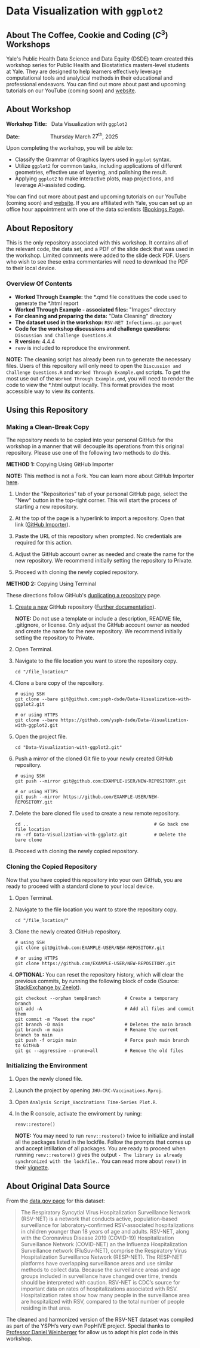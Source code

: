 # Data Visualization with `ggplot2`

## About The Coffee, Cookie and Coding $\left(C^3\right)$ Workshops

Yale's Public Health Data Science and Data Equity (DSDE) team created this workshop series for Public Health and Biostatistics masters-level students at Yale. They are designed to help learners effectively leverage computational tools and analytical methods in their educational and professional endeavors. You can find out more about past and upcoming tutorials on our YouTube (coming soon) and [website](https://ysph.yale.edu/public-health-research-and-practice/research-centers-and-initiatives/public-health-data-science-and-data-equity/events/).


## About Workshop

**Workshop Title:** &nbsp; Data Visualization with `ggplot2`

**Date:** &emsp;&emsp;&emsp;&emsp;&emsp;&nbsp; Thursday March $27^{\text{th}}$, 2025

Upon completing the workshop, you will be able to:
- Classify the Grammar of Graphics layers used in `ggplot` syntax.
- Utilize `ggplot2` for common tasks, including applications of different geometries, effective use of layering, and polishing the result.
- Applying `ggplot2` to make interactive plots, map projections, and leverage AI-assisted coding.

You can find out more about past and upcoming tutorials on our YouTube (coming soon) and [website](https://ysph.yale.edu/public-health-research-and-practice/research-centers-and-initiatives/public-health-data-science-and-data-equity/events/). If you are affiliated with Yale, you can set up an office hour appointment with one of the data scientists ([Bookings Page](https://outlook.office365.com/owa/calendar/DataScienceDataEquityOfficeHours@yale.edu/bookings/)).

## About Repository

This is the only repository associated with this workshop. It contains all of the relevant code, the data set, and a PDF of the slide deck that was used in the workshop. Limited comments were added to the slide deck PDF. Users who wish to see these extra commentaries will need to download the PDF to their local device.

### Overview Of Contents

- **Worked Through Example:** the *.qmd file constitues the code used to generate the *.html report
- **Worked Through Example - associated files:** "Images" directory
- **For cleaning and preparing the data:** "Data Cleaning" directory
- **The dataset used in the workshop:** `RSV-NET Infections.gz.parquet`
- **Code for the workshop discussions and challenge questions:** `Discussion and Challenge Questions.R`
- **R version:** 4.4.4
- ``renv`` is included to reproduce the environment.

**NOTE:** The cleaning script has already been run to generate the necessary files. Users of this repository will only need to open the `Discussion and Challenge Questions.R` and `Worked Through Example.qmd` scripts. To get the most use out of the `Worked Through Example.qmd`, you will need to render the code to view the *.html output locally. This format provides the most accessible way to view its contents.

## Using this Repository

### Making a Clean-Break Copy

The repository needs to be copied into your personal GitHub for the workshop in a manner that will decouple its operations from this original repository. Please use one of the following two methods to do this.

**METHOD 1:** Copying Using GitHub Importer

**NOTE:** This method is not a Fork. You can learn more about GitHub Importer [here](https://docs.github.com/en/migrations/importing-source-code/using-github-importer/importing-a-repository-with-github-importer).

1. Under the "Repositories" tab of your personal GitHub page, select the "New" button in the top-right corner. This will start the process of starting a new repository.

2. At the top of the page is a hyperlink to import a repository. Open that link ([GitHub Importer](https://github.com/new/import)).

3. Paste the URL of this repository when prompted. No credentials are required for this action.

4. Adjust the GitHub account owner as needed and create the name for the new repository. We recommend initially setting the repository to Private.

5. Proceed with cloning the newly copied repository.

**METHOD 2:** Copying Using Terminal

These directions follow GitHub's [duplicating a repository](https://docs.github.com/en/repositories/creating-and-managing-repositories/duplicating-a-repository) page.

1. [Create a new](https://github.com/new) GitHub repository ([Further documentation](https://docs.github.com/en/repositories/creating-and-managing-repositories/creating-a-new-repository)).
   
   **NOTE:** Do not use a template or include a description, README file, .gitignore, or license. Only adjust the GitHub account owner as needed and create the name for the new repository. We recommend initially setting the repository to Private.
   
2. Open Terminal.

3. Navigate to the file location you want to store the repository copy.
   ```
   cd "/file_location/"
   ```

4. Clone a bare copy of the repository.
   ```
   # using SSH
   git clone --bare git@github.com:ysph-dsde/Data-Visualization-with-ggplot2.git
   
   # or using HTTPS
   git clone --bare https://github.com/ysph-dsde/Data-Visualization-with-ggplot2.git
   ```
   
5. Open the project file.
   ```
   cd "Data-Visualization-with-ggplot2.git"
   ```
   
6. Push a mirror of the cloned Git file to your newly created GitHub repository.
   ```
   # using SSH
   git push --mirror git@github.com:EXAMPLE-USER/NEW-REPOSITORY.git

   # or using HTTPS
   git push --mirror https://github.com/EXAMPLE-USER/NEW-REPOSITORY.git
   ```

7. Delete the bare cloned file used to create a new remote repository.
   ```
   cd ..                                               # Go back one file location
   rm -rf Data-Visualization-with-ggplot2.git          # Delete the bare clone
   ```
8. Proceed with cloning the newly copied repository.

### Cloning the Copied Repository

Now that you have copied this repository into your own GitHub, you are ready to proceed with a standard clone to your local device.
  
1. Open Terminal.

2. Navigate to the file location you want to store the repository copy.
   ```
   cd "/file_location/"
   ```
3. Clone the newly created GitHub repository.
   ```
   # using SSH
   git clone git@github.com:EXAMPLE-USER/NEW-REPOSITORY.git

   # or using HTTPS
   git clone https://github.com/EXAMPLE-USER/NEW-REPOSITORY.git
   ```

4. **OPTIONAL:** You can reset the repository history, which will clear the previous commits, by running the following block of code (Source: [StackExchange by Zeelot](https://stackoverflow.com/questions/9683279/make-the-current-commit-the-only-initial-commit-in-a-git-repository)).
    ```
    git checkout --orphan tempBranch         # Create a temporary branch
    git add -A                               # Add all files and commit them
    git commit -m "Reset the repo"
    git branch -D main                       # Deletes the main branch
    git branch -m main                       # Rename the current branch to main
    git push -f origin main                  # Force push main branch to GitHub
    git gc --aggressive --prune=all          # Remove the old files
    ```

### Initializing the Environment

1. Open the newly cloned file.
2. Launch the project by opening `JHU-CRC-Vaccinations.Rproj`.
3. Open `Analysis Script_Vaccinations Time-Series Plot.R`.
4. In the R console, activate the enviroment by runing:
    ```
    renv::restore()
    ```

   **NOTE:** You may need to run ``renv::restore()`` twice to initialize and install all the packages listed in the lockfile. Follow the prompts that comes up and accept intillation of all packages. You are ready to proceed when running ``renv::restore()`` gives the output ``- The library is already synchronized with the lockfile.``. You can read more about ``renv()`` in their [vignette](https://rstudio.github.io/renv/articles/renv.html).

## About Original Data Source

From the [data.gov page](https://data.cdc.gov/Public-Health-Surveillance/Weekly-Rates-of-Laboratory-Confirmed-RSV-Hospitali/29hc-w46k/about_data) for this dataset:
> The Respiratory Syncytial Virus Hospitalization Surveillance Network (RSV-NET) is a network that conducts active, population-based surveillance for laboratory-confirmed RSV-associated hospitalizations in children younger than 18 years of age and adults. RSV-NET, along with the Coronavirus Disease 2019 (COVID-19) Hospitalization Surveillance Network (COVID-NET) an the Influenza Hospitalization Surveillance network (FluSuv-NET), comprise the Respiratory Virus Hospitalization Surveillance Network (RESP-NET). The RESP-NET platforms have overlapping surveillance areas and use similar methods to collect data. Because the surveillance areas and age groups included in surveillance have changed over time, trends should be interpreted with caution. RSV-NET is CDC’s source for important data on rates of hospitalizations associated with RSV. Hospitalization rates show how many people in the surveillance area are hospitalized with RSV, compared to the total number of people residing in that area.

The cleaned and harmonized version of the RSV-NET dataset was compiled as part of the YSPH’s very own PopHIVE project. Special thanks to [Professor Daniel Weinberger](https://ysph.yale.edu/profile/daniel-weinberger/) for allow us to adopt his plot code in this workshop.
